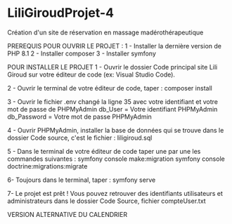 # LiliGiroudProjet-4
Création d'un site de réservation en massage madérothérapeutique 

PREREQUIS POUR OUVRIR LE PROJET : 
1 - Installer la dernière version de PHP 8.1
2 - Installer composer 
3 - Installer symfony 


POUR INSTALLER LE PROJET 
1 - Ouvrir le dossier Code principal site Lili Giroud sur votre éditeur de code (ex: Visual Studio Code).

2 - Ouvrir le terminal de votre éditeur de code, taper :
    composer install 

3 - Ouvrir le fichier .env changé la ligne 35 avec votre identifiant et votre mot de passe de PHPMyAdmin 
    db_User = Votre identifiant PHPMyAdmin
    db_Password = Votre mot de passe PHPMyAdmin

4 - Ouvrir PHPMyAdmin, installer la base de données qui se trouve dans le dossier Code source, c'est le fichier : liligiroud.sql 

5 - Dans le terminal de votre éditeur de code taper une par une les commandes suivantes : 
    symfony console make:migration
    symfony console doctrine:migrations:migrate

6- Toujours dans le terminal, taper :
    symfony serve

7- Le projet est prêt ! Vous pouvez retrouver des identifiants utilisateurs et administrateurs dans le dossier Code Source, fichier compteUser.txt 


VERSION ALTERNATIVE DU CALENDRIER
